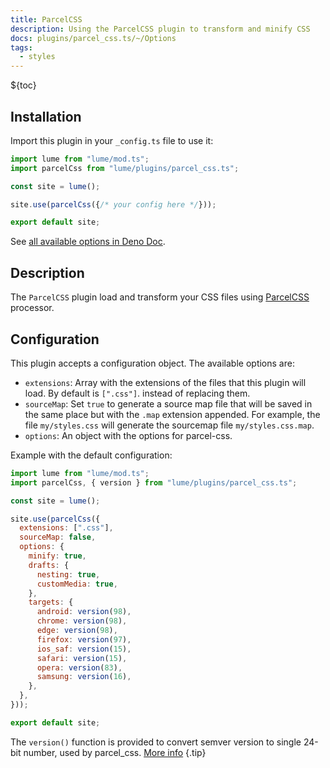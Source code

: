 ```yaml
---
title: ParcelCSS
description: Using the ParcelCSS plugin to transform and minify CSS
docs: plugins/parcel_css.ts/~/Options
tags:
  - styles
---
```


${toc}

## Installation

Import this plugin in your `_config.ts` file to use it:

```js
import lume from "lume/mod.ts";
import parcelCss from "lume/plugins/parcel_css.ts";

const site = lume();

site.use(parcelCss({/* your config here */}));

export default site;
```

See
[all available options in Deno Doc](https://doc.deno.land/https/deno.land/x/lume@/plugins/parcel_css.ts/~/Options).

## Description

The `ParcelCSS` plugin load and transform your CSS files using
[ParcelCSS](https://github.com/parcel-bundler/parcel-css) processor.

## Configuration

This plugin accepts a configuration object. The available options are:

- `extensions`: Array with the extensions of the files that this plugin will
  load. By default is `[".css"]`. instead of replacing them.
- `sourceMap`: Set `true` to generate a source map file that will be saved in
  the same place but with the `.map` extension appended. For example, the file
  `my/styles.css` will generate the sourcemap file `my/styles.css.map`.
- `options`: An object with the options for parcel-css.

Example with the default configuration:

```js
import lume from "lume/mod.ts";
import parcelCss, { version } from "lume/plugins/parcel_css.ts";

const site = lume();

site.use(parcelCss({
  extensions: [".css"],
  sourceMap: false,
  options: {
    minify: true,
    drafts: {
      nesting: true,
      customMedia: true,
    },
    targets: {
      android: version(98),
      chrome: version(98),
      edge: version(98),
      firefox: version(97),
      ios_saf: version(15),
      safari: version(15),
      opera: version(83),
      samsung: version(16),
    },
  },
}));

export default site;
```

The `version()` function is provided to convert semver version to single 24-bit
number, used by parcel_css.
[More info](https://github.com/parcel-bundler/parcel-css#from-node) {.tip}
